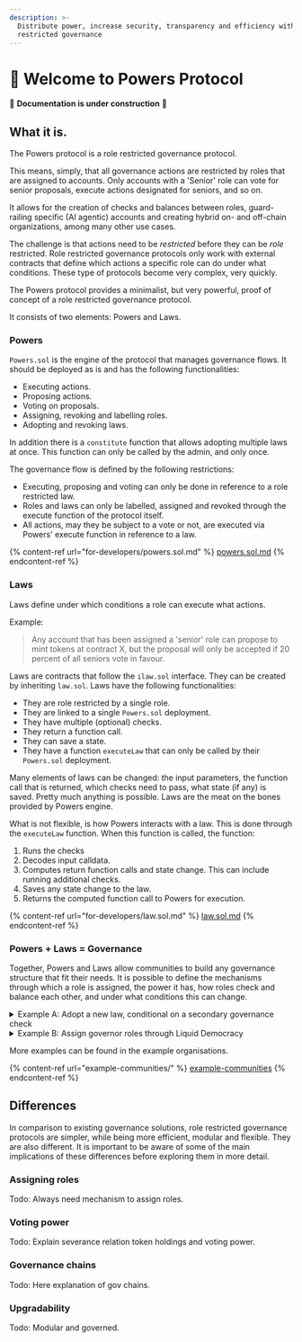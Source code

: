```yaml
---
description: >-
  Distribute power, increase security, transparency and efficiency with role
  restricted governance
---
```


# 💪 Welcome to Powers Protocol

🚧 **Documentation is under construction** 🚧

## What it is.&#x20;

The Powers protocol is a role restricted governance protocol.

This means, simply, that all governance actions are restricted by roles that are assigned to accounts. Only accounts with a 'Senior' role can vote for senior proposals, execute actions designated for seniors, and so on.

It allows for the creation of checks and balances between roles, guard-railing specific (AI agentic) accounts and creating hybrid on- and off-chain organizations, among many other use cases.

The challenge is that actions need to be _restricted_ before they can be _role_ restricted. Role restricted governance protocols only work with external contracts that define which actions a specific role can do under what conditions. These type of protocols become very complex, very quickly.

The Powers protocol provides a minimalist, but very powerful, proof of concept of a role restricted governance protocol.

It consists of two elements: Powers and Laws.

### Powers

`Powers.sol` is the engine of the protocol that manages governance flows. It should be deployed as is and has the following functionalities:

* Executing actions.
* Proposing actions.
* Voting on proposals.
* Assigning, revoking and labelling roles.
* Adopting and revoking laws.

In addition there is a `constitute` function that allows adopting multiple laws at once. This function can only be called by the admin, and only once.

The governance flow is defined by the following restrictions:

* Executing, proposing and voting can only be done in reference to a role restricted law.
* Roles and laws can only be labelled, assigned and revoked through the execute function of the protocol itself.
* All actions, may they be subject to a vote or not, are executed via Powers' execute function in reference to a law.

{% content-ref url="for-developers/powers.sol.md" %}
[powers.sol.md](for-developers/powers.sol.md)
{% endcontent-ref %}

### Laws

Laws define under which conditions a role can execute what actions.

Example:

> Any account that has been assigned a 'senior' role can propose to mint tokens at contract X, but the proposal will only be accepted if 20 percent of all seniors vote in favour.

Laws are contracts that follow the `ilaw.sol` interface. They can be created by inheriting `law.sol`. Laws have the following functionalities:

* They are role restricted by a single role.
* They are linked to a single `Powers.sol` deployment.
* They have multiple (optional) checks.
* They return a function call.
* They can save a state.
* They have a function `executeLaw` that can only be called by their `Powers.sol` deployment.

Many elements of laws can be changed: the input parameters, the function call that is returned, which checks need to pass, what state (if any) is saved. Pretty much anything is possible. Laws are the meat on the bones provided by Powers engine.

What is not flexible, is how Powers interacts with a law. This is done through the `executeLaw` function. When this function is called, the function:&#x20;

1. Runs the checks&#x20;
2. Decodes input calldata.&#x20;
3. Computes return function calls and state change. This can include running additional checks.&#x20;
4. Saves any state change to the law.&#x20;
5. Returns the computed function call to Powers for execution.

{% content-ref url="for-developers/law.sol.md" %}
[law.sol.md](for-developers/law.sol.md)
{% endcontent-ref %}

### Powers + Laws = Governance

Together, Powers and Laws allow communities to build any governance structure that fit their needs. It is possible to define the mechanisms through which a role is assigned, the power it has, how roles check and balance each other, and under what conditions this can change.&#x20;

<details>

<summary>Example A: Adopt a new law, conditional on a secondary governance check</summary>

**Law 1** allows 'members' of a community to propose adopting a new law. Law 1 is subject to a vote, and the proposal will only be accepted if more than half of the community votes in favour.

Alice, as a community member, proposes a law that allows community members to create a grant program with a budget of 500 tokens X. Other community members vote in favor. The proposal passes.

Alice calls the execute function. Now _nothing_ happens. Their proposal has been formalised but no executable call was send to the Powers protocol governing the community.&#x20;

**Law 2** allows governors in the community to accept and implement new laws. Law 2 is also subject to a vote and, crucially, needs the exact same proposal to have passed at Law 1.

David, who is a senior, notices that a proposal has passed at Law 1. He puts the proposal up for a vote among other seniors. Eve and Helen, the other seniors, vote in favour.

Following the vote, David calls the execute function and the Power protocol implements the action: the new law is adopted and community members will be able to apply to the new grant program.&#x20;

**Note** that this is a basic example of a governance chain: Multiple laws that are linked together through child-parent relations where a proposal needs to pass a child law before it can executed by a parent law. This chain gave members the right of initiative and governors the right of implementation, creating a balance of power between the two roles. &#x20;

</details>

<details>

<summary>Example B: Assign governor roles through Liquid Democracy</summary>

**Law 1** allows 'members' of a community to nominate themselves for a 'governor' role in their community.&#x20;

Alice, Bob and Charlotte each call the law through powers `execute` function and save their nomination in the law.

**Law 2** assigns governor roles to accounts saved in Law 1. It does this on the basis of delegated tokens held by accounts. Any account can call the law, triggering (and paying gas costs for) an election.&#x20;

In January, David obtains a large amount of tokens and delegates them to Bob. He calls law 2 and triggers an election. Alice and Bob are elected and assigned as governors. In the following weeks, he notices that bob is not responding to messages and not voting in elections.&#x20;

In February, he re-delegates his tokens Charlotte and in the next block calls an election. Alice and Charlotte win the election and are assigned as governors. Bob per immediate effect loses his governor role and all of its privileges.&#x20;

**Note** that this is an example of assigning roles through what can be called Liquid Democracy. Roles can also be assigned directly, through votes among peers, a council vote or through a minimal threshold of token holdings. Pretty much anything is possible.  &#x20;

</details>



More examples can be found in the example organisations. &#x20;

{% content-ref url="example-communities/" %}
[example-communities](example-communities/)
{% endcontent-ref %}

## Differences &#x20;

In comparison to existing governance solutions, role restricted governance protocols are simpler, while being more efficient, modular and flexible. They are also different. It is important to be aware of some of the main implications of these differences before exploring them in more detail.&#x20;

### Assigning roles

Todo: Always need mechanism to assign roles. &#x20;

### Voting power

Todo: Explain severance relation token holdings and voting power.&#x20;

### Governance chains

Todo: Here explanation of gov chains.  &#x20;

### Upgradability

Todo: Modular and governed.&#x20;
